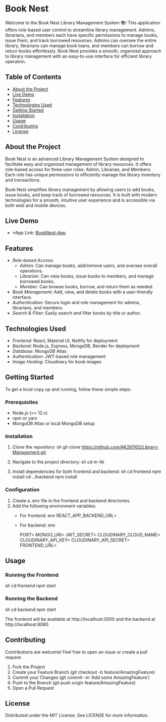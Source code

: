 # Book Nest
Welcome to the Book Nest Library Management System 📚! This application offers role-based user control to streamline library management. Admins, librarians, and members each have specific permissions to manage books, issue them, and track borrowed resources. Admins can oversee the entire library, librarians can manage book loans, and members can borrow and return books effortlessly. Book Nest provides a smooth, organized approach to library management with an easy-to-use interface for efficient library operation.


## Table of Contents
- [About the Project](#about-the-project)
- [Live Demo](#live-demo)
- [Features](#features)
- [Technologies Used](#technologies-used)
- [Getting Started](#getting-started)
- [Installation](#installation)
- [Usage](#usage)
- [Contributing](#contributing)
- [License](#license)

## About the Project
Book Nest is an advanced Library Management System designed to facilitate easy and organized management of library resources. It offers role-based access for three user roles: Admin, Librarian, and Members. Each role has unique permissions to efficiently manage the library inventory and transactions.

Book Nest simplifies library management by allowing users to add books, issue books, and keep track of borrowed resources. It is built with modern technologies for a smooth, intuitive user experience and is accessible via both web and mobile devices.

## Live Demo
- *App Link: [BookNest-App](https://booknest-app.netlify.app/)

## Features
- *Role-based Access*:
  - *Admin*: Can manage books, add/remove users, and oversee overall operations.
  - *Librarian*: Can view books, issue books to members, and manage borrowed books.
  - *Member*: Can browse books, borrow, and return them as needed.
- *Book Management*: Add, view, and delete books with a user-friendly interface.
- *Authentication*: Secure login and role management for admins, librarians, and members.
- *Search & Filter*: Easily search and filter books by title or author.

## Technologies Used
- *Frontend*: React, Material UI, Netlify for deployment
- *Backend*: Node.js, Express, MongoDB, Render for deployment
- *Database*: MongoDB Atlas
- *Authentication*: JWT-based role management
- *Image Hosting*: Cloudinary for book images

## Getting Started
To get a local copy up and running, follow these simple steps.

### Prerequisites
- Node.js (>= 12.x)
- npm or yarn
- MongoDB Atlas or local MongoDB setup

### Installation
1. Clone the repository:
   sh
   git clone https://github.com/AK261102/Library-Management.git
   
2. Navigate to the project directory:
   sh
   cd m-lib
   
3. Install dependencies for both frontend and backend:
   sh
   cd frontend
   npm install
   cd ../backend
   npm install
   

### Configuration
1. Create a .env file in the frontend and backend directories.
2. Add the following environment variables:
   - For frontend:
     env
     REACT_APP_BACKEND_URL=
     
   - For backend:
     env

       PORT= 
       MONGO_URI=
       JWT_SECRET=
       CLOUDINARY_CLOUD_NAME=
       CLOUDINARY_API_KEY=
       CLOUDINARY_API_SECRET=
       FRONTEND_URL=
     

## Usage
### Running the Frontend
sh
cd frontend
npm start

### Running the Backend
sh
cd backend
npm start

The frontend will be available at http://localhost:3000 and the backend at http://localhost:8080.

## Contributing
Contributions are welcome! Feel free to open an issue or create a pull request.

1. Fork the Project
2. Create your Feature Branch (git checkout -b feature/AmazingFeature)
3. Commit your Changes (git commit -m 'Add some AmazingFeature')
4. Push to the Branch (git push origin feature/AmazingFeature)
5. Open a Pull Request

## License
Distributed under the MIT License. See LICENSE for more information.
